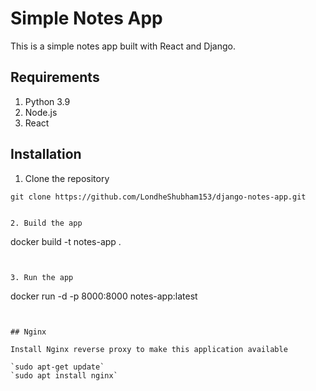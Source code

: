 # Simple Notes App
This is a simple notes app built with React and Django.

## Requirements
1. Python 3.9
2. Node.js
3. React

## Installation
1. Clone the repository
```
git clone https://github.com/LondheShubham153/django-notes-app.git


2. Build the app
```
docker build -t notes-app .
```


3. Run the app
```
docker run -d -p 8000:8000 notes-app:latest
```


## Nginx

Install Nginx reverse proxy to make this application available

`sudo apt-get update`
`sudo apt install nginx`
